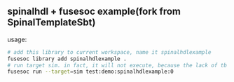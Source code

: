 ## spinalhdl + fusesoc example(fork from SpinalTemplateSbt)
usage:
```bash
# add this library to current workspace, name it spinalhdlexample
fusesoc library add spinalhdlexample .
# run target sim. in fact, it will not execute, because the lack of tb
fusesoc run --target=sim test:demo:spinalhdlexample:0
```